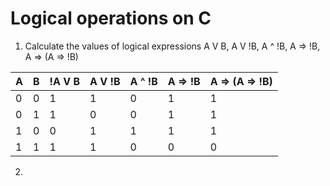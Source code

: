 #	Logical operations on C
1.	Calculate the values of logical expressions
A V B, A V !B, A ^ !B, A => !B, A => (A => !B)

|	A 	|	B	|	!A V B	|	A V !B	|	A ^ !B	|	A => !B	|	A => (A => !B)	|
|-------|-------|-----------|-----------|-----------|-----------|-------------------|
|	0	|	0	|	  1		|	  1		|	  0		|	  1		|	      1			|
|	0	|	1	|	  1		|	  0		|	  0		|	  1		|	      1			|
|	1	|	0	|	  0		|	  1		|	  1		|	  1		|	      1			|
|	1	|	1	|	  1		|	  1		|	  0		|	  0		|	      0			|

2.	